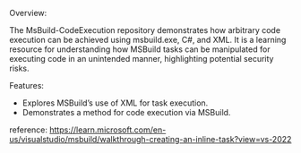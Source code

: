Overview:

The MsBuild-CodeExecution repository demonstrates how arbitrary code execution can be achieved using msbuild.exe, C#, and XML. It is a learning resource for understanding how MSBuild tasks can be manipulated for executing code in an unintended manner, highlighting potential security risks.

Features:

   - Explores MSBuild’s use of XML for task execution.
   - Demonstrates a method for code execution via MSBuild.
  
reference:
https://learn.microsoft.com/en-us/visualstudio/msbuild/walkthrough-creating-an-inline-task?view=vs-2022
